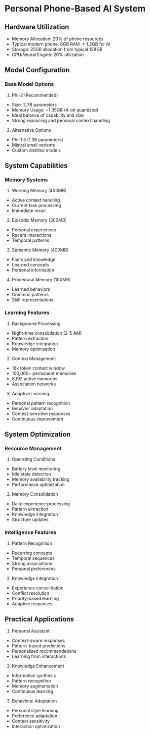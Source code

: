 # Personal Phone-Based AI System

## Hardware Utilization

- Memory Allocation: 20% of phone resources
- Typical modern phone: 6GB RAM → 1.2GB for AI
- Storage: 25GB allocation from typical 128GB
- CPU/Neural Engine: 20% utilization

## Model Configuration

### Base Model Options

1. Phi-2 (Recommended)

- Size: 2.7B parameters
- Memory Usage: ~1.35GB (4-bit quantized)
- Ideal balance of capability and size
- Strong reasoning and personal context handling

2. Alternative Options

- Phi-1.5 (1.3B parameters)
- Mistral small variants
- Custom distilled models

## System Capabilities

### Memory Systems

1. Working Memory (400MB)

- Active context handling
- Current task processing
- Immediate recall

2. Episodic Memory (300MB)

- Personal experiences
- Recent interactions
- Temporal patterns

3. Semantic Memory (400MB)

- Facts and knowledge
- Learned concepts
- Personal information

4. Procedural Memory (100MB)

- Learned behaviors
- Common patterns
- Skill representations

### Learning Features

1. Background Processing

- Night-time consolidation (2-5 AM)
- Pattern extraction
- Knowledge integration
- Memory optimization

2. Context Management

- 16k token context window
- 100,000+ permanent memories
- 8,192 active memories
- Association networks

3. Adaptive Learning

- Personal pattern recognition
- Behavior adaptation
- Context-sensitive responses
- Continuous improvement

## System Optimization

### Resource Management

1. Operating Conditions

- Battery level monitoring
- Idle state detection
- Memory availability tracking
- Performance optimization

2. Memory Consolidation

- Daily experience processing
- Pattern extraction
- Knowledge integration
- Structure updates

### Intelligence Features

1. Pattern Recognition

- Recurring concepts
- Temporal sequences
- Strong associations
- Personal preferences

2. Knowledge Integration

- Experience consolidation
- Conflict resolution
- Priority-based learning
- Adaptive responses

## Practical Applications

1. Personal Assistant

- Context-aware responses
- Pattern-based predictions
- Personalized recommendations
- Learning from interactions

2. Knowledge Enhancement

- Information synthesis
- Pattern recognition
- Memory augmentation
- Continuous learning

3. Behavioral Adaptation

- Personal style learning
- Preference adaptation
- Context sensitivity
- Interaction optimization